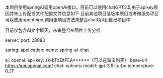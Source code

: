 
本项目使用springAi调用openAi接口，目前可以使用chatGPT3.5,由于apikey原因并未上传配置文件配置文件信息如下
目前其他项目低版本项目或者微服务项目可以使用openfeign,调用该项目方法来整合chatGpt到自己项目中

目前仅包含AI文字聊天，未来整合Ai图片上传分析

server:
port: 28080

spring:
application:
name: spring-ai-chat

ai:
openai:
api-key: sk-bToZitPEA******（可以在淘宝购买）
base-url: https://api.openai.com/
chat:
options:
model: gpt-3.5-turbo
temperature: 0.3F


